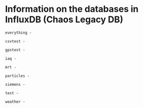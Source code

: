 # Information on the databases in InfluxDB (Chaos Legacy DB)

```
everything -
```

```
csvtest -
```

```
gpstest -
```

```
iaq -
```

```
mrt -
```

```
particles -
```

```
siemens -
```

```
test -
```

```
weather - 
```
